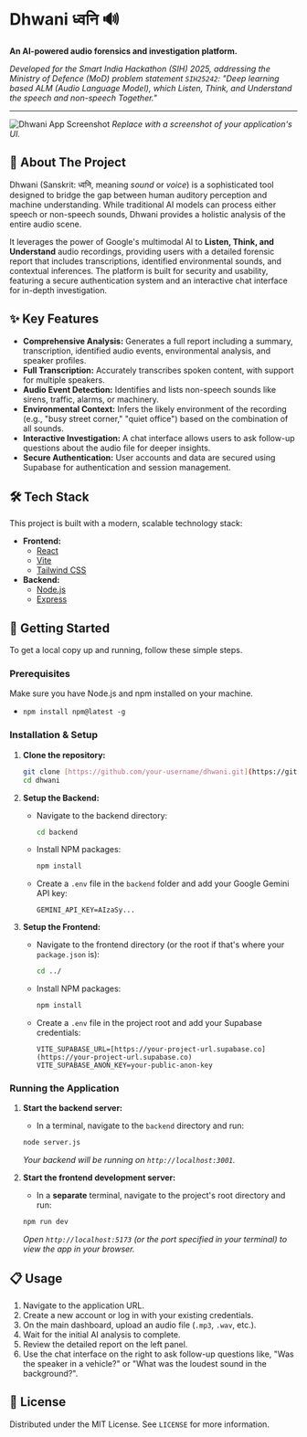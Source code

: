 # Dhwani  ध्वनि 🔊

**An AI-powered audio forensics and investigation platform.**

_Developed for the Smart India Hackathon (SIH) 2025, addressing the Ministry of Defence (MoD) problem statement `SIH25242`: "Deep learning based ALM (Audio Language Model), which Listen, Think, and Understand the speech and non-speech Together."_

---

![Dhwani App Screenshot](https://i.imgur.com/your-screenshot-link.png) 
_Replace with a screenshot of your application's UI._

## 📖 About The Project

Dhwani (Sanskrit: ध्वनि, meaning *sound* or *voice*) is a sophisticated tool designed to bridge the gap between human auditory perception and machine understanding. While traditional AI models can process either speech or non-speech sounds, Dhwani provides a holistic analysis of the entire audio scene.

It leverages the power of Google's multimodal AI to **Listen, Think, and Understand** audio recordings, providing users with a detailed forensic report that includes transcriptions, identified environmental sounds, and contextual inferences. The platform is built for security and usability, featuring a secure authentication system and an interactive chat interface for in-depth investigation.

## ✨ Key Features

* **Comprehensive Analysis:** Generates a full report including a summary, transcription, identified audio events, environmental analysis, and speaker profiles.
* **Full Transcription:** Accurately transcribes spoken content, with support for multiple speakers.
* **Audio Event Detection:** Identifies and lists non-speech sounds like sirens, traffic, alarms, or machinery.
* **Environmental Context:** Infers the likely environment of the recording (e.g., "busy street corner," "quiet office") based on the combination of all sounds.
* **Interactive Investigation:** A chat interface allows users to ask follow-up questions about the audio file for deeper insights.
* **Secure Authentication:** User accounts and data are secured using Supabase for authentication and session management.

## 🛠️ Tech Stack

This project is built with a modern, scalable technology stack:

* **Frontend:**
    * [React](https://reactjs.org/)
    * [Vite](https://vitejs.dev/)
    * [Tailwind CSS](https://tailwindcss.com/)
* **Backend:**
    * [Node.js](https://nodejs.org/)
    * [Express](https://expressjs.com/)

## 🚀 Getting Started

To get a local copy up and running, follow these simple steps.

### Prerequisites

Make sure you have Node.js and npm installed on your machine.
* `npm install npm@latest -g`

### Installation & Setup

1.  **Clone the repository:**
    ```sh
    git clone [https://github.com/your-username/dhwani.git](https://github.com/your-username/dhwani.git)
    cd dhwani
    ```

2.  **Setup the Backend:**
    * Navigate to the backend directory:
        ```sh
        cd backend
        ```
    * Install NPM packages:
        ```sh
        npm install
        ```
    * Create a `.env` file in the `backend` folder and add your Google Gemini API key:
        ```
        GEMINI_API_KEY=AIzaSy...
        ```

3.  **Setup the Frontend:**
    * Navigate to the frontend directory (or the root if that's where your `package.json` is):
        ```sh
        cd ../
        ```
    * Install NPM packages:
        ```sh
        npm install
        ```
    * Create a `.env` file in the project root and add your Supabase credentials:
        ```
        VITE_SUPABASE_URL=[https://your-project-url.supabase.co](https://your-project-url.supabase.co)
        VITE_SUPABASE_ANON_KEY=your-public-anon-key
        ```

### Running the Application

1.  **Start the backend server:**
    * In a terminal, navigate to the `backend` directory and run:
    ```sh
    node server.js
    ```
    _Your backend will be running on `http://localhost:3001`._

2.  **Start the frontend development server:**
    * In a **separate** terminal, navigate to the project's root directory and run:
    ```sh
    npm run dev
    ```
    _Open `http://localhost:5173` (or the port specified in your terminal) to view the app in your browser._

## 📋 Usage

1.  Navigate to the application URL.
2.  Create a new account or log in with your existing credentials.
3.  On the main dashboard, upload an audio file (`.mp3`, `.wav`, etc.).
4.  Wait for the initial AI analysis to complete.
5.  Review the detailed report on the left panel.
6.  Use the chat interface on the right to ask follow-up questions like, "Was the speaker in a vehicle?" or "What was the loudest sound in the background?".

## 📄 License

Distributed under the MIT License. See `LICENSE` for more information.
